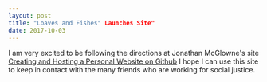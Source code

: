 ```yaml
---
layout: post
title: "Loaves and Fishes" Launches Site"
date: 2017-10-03
---
```


I am very excited to be following the directions at Jonathan McGlowne's site [Creating and Hosting a Personal Website on Github](http://jmcglone.com/guides/github-pages/)
I hope I can use this site to keep in contact with the many friends who are working for social justice.
